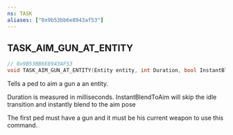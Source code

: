 ```yaml
---
ns: TASK
aliases: ["0x9b53bb6e8943af53"]
---
```

## TASK_AIM_GUN_AT_ENTITY

```c
// 0x9B53BB6E8943AF53
void TASK_AIM_GUN_AT_ENTITY(Entity entity, int Duration, bool InstantBlendToAim);
```

Tells a ped to aim a gun a an entity.

Duration is measured in milliseconds. InstantBlendToAim will skip the idle transition and instantly blend to the aim pose

The first ped must have a gun and it must be his current weapon to use this command.

